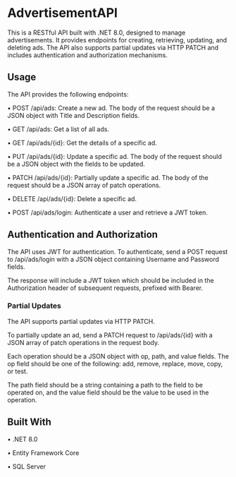 # AdvertisementAPI
This is a RESTful API built with .NET 8.0, designed to manage advertisements. 
It provides endpoints for creating, retrieving, updating, and deleting ads. 
The API also supports partial updates via HTTP PATCH and includes authentication and authorization mechanisms.
## Usage
The API provides the following endpoints:

•	POST /api/ads: Create a new ad. The body of the request should be a JSON object with Title and Description fields.

•	GET /api/ads: Get a list of all ads.

•	GET /api/ads/{id}: Get the details of a specific ad.

•	PUT /api/ads/{id}: Update a specific ad. The body of the request should be a JSON object with the fields to be updated.

•	PATCH /api/ads/{id}: Partially update a specific ad. The body of the request should be a JSON array of patch operations.

•	DELETE /api/ads/{id}: Delete a specific ad.

•	POST /api/ads/login: Authenticate a user and retrieve a JWT token.

## Authentication and Authorization
The API uses JWT for authentication. To authenticate, send a POST request to /api/ads/login with a JSON object containing Username and Password fields. 

The response will include a JWT token which should be included in the Authorization header of subsequent requests, prefixed with Bearer.

### Partial Updates
The API supports partial updates via HTTP PATCH. 

To partially update an ad, send a PATCH request to /api/ads/{id} with a JSON array of patch operations in the request body. 

Each operation should be a JSON object with op, path, and value fields. The op field should be one of the following: add, remove, replace, move, copy, or test. 

The path field should be a string containing a path to the field to be operated on, and the value field should be the value to be used in the operation.

## Built With

•	.NET 8.0

•	Entity Framework Core

•	SQL Server

